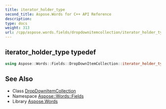 ```yaml
---
title: iterator_holder_type
second_title: Aspose.Words for C++ API Reference
description: 
type: docs
weight: 313
url: /cpp/aspose.words.fields/dropdownitemcollection/iterator_holder_type/
---
```

## iterator_holder_type typedef




```cpp
using Aspose::Words::Fields::DropDownItemCollection::iterator_holder_type =  System::Collections::Generic::List<System::String>
```

## See Also

* Class [DropDownItemCollection](../)
* Namespace [Aspose::Words::Fields](../../)
* Library [Aspose.Words](../../../)
